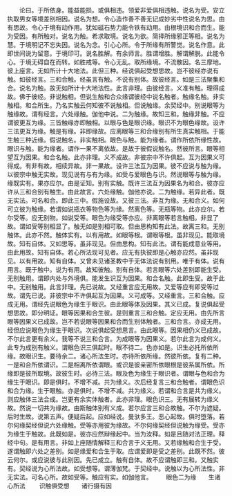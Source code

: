 <!-- { "loadSidebar": true } -->
　　论曰。于所依身。能益能损。或俱相违。领爱非爱俱相违触。说名为受。安立执取男女等境差别相因。说名为想。令心造作善不善无记成妙劣中性说名为思。由有思故。令心于境有动作用。犹如磁石势力能令铁有动用。由根境识和合而生。能为受因。有所触对。说名为触。希求取境。说名为欲。简择所缘邪正等相。说名为慧。于境明记不忘失因。说名为念。引心心所。令于所缘有所警觉。说名作意。此即世间说为留意。于境印可。说名胜解。有余师言。胜谓增胜。解谓解脱。此能令心。于境无碍自在而转。如胜戒等。令心无乱。取所缘境。不流散因。名三摩地。彼上座言。无如所计十大地法。此但三种。经说俱起受想思故。岂不彼经亦说有触。如彼经言。三和合触。经虽言有触。不说有别体。故彼经言。如是三法聚集和合。说名为触。故无如所计十大地法性。此言非理。由彼经言。义准有触。理得成故。佛于彼经。非说触相。但说生触和合众缘谓彼经中说名触者。触缘名触。非实触相。和合所生。乃名实触云何知彼不说触相。但说触缘。余契经中。别说眼等为触缘故。谓有经言。六处缘触。伽他中说。二为触缘。故知三和。触缘非触。不应谓彼更互为缘。三皆触缘亦即触相。以眼与色是眼识缘。眼识不为眼色缘故。设许三法更互为缘。触是有缘。非即缘故。应离眼等三和合缘别有所生真实触相。于能生触三种近缘。假说触名。非实触相。眼色与触。能为缘者。谓作所依所缘性故。眼识与触。能为缘者。谓作一果不离依故。是故于彼假说触名。然彼所言。眼等相望互为因果。和合名触。此亦非理。义不成故。非彼宗中不许俱起。互为因果义可得成。有非有故。相续异故。非一果故。设许三法互为因果。彼不应说与触为缘。以彼宗中触无实故。现见说有与有为缘。如受与爱眼色与识。然说眼等与触为缘。缘既实有。果亦应尔。由是证知。别有实触。既许三法互为因果名为和合。彼亦应许从三和合别有触生。由此故言。六处缘触。伽他亦说。二为触缘。若异此者。既无实法。可名和合。即此三中。假施设故。又彼三法。非互为缘。无和合义。如何可立彼为触缘。若谓如说瓶衣等物色等为缘。然离色等。无瓶等物。此亦应尔。若尔受等。应无别物。如说受等。眼色为缘受等亦应。非离眼等若言触相。非显了故。谓如受等别相显了。触无如是别相可取。但由思构知有此法。故离三和。无别触体。此亦不然。触体实有。以有用故。如眼等根。谓眼等根。虽非现见。能取境故。知有自体。又如思等。虽非现见。但由思构。知有此法。谓有能成意业等用。由此用故。知有自体。若心所法现可见者。应无有执彼即是心触亦应然。虽非现见。以有用故。知有自体。又曾未见诸圣教中于无体法说有别用。唯于有体。说有用言。既于触中。说为有用。故知彼触。别有自体。若言眼等六处差别即能生受。无别触用。谓即内处与外境俱。能发生识互为因果。和合名触。此即生受。故于此中。无别触用。此言非理。先已说故。又经重言应无用故。又爱等应有即受等过故。谓先已说。非彼宗中不许俱起互为因果。义可成等。又经重言。三和合触。应成无用。谓经先说眼色为缘生于眼识。由此眼等体及因果。其义已成。复说俱起受想思故。即分明证。眼等因果和合生彼。是则重言三和合触。定应无用。由先所言眼等因果义已成故。岂不若说眼等因果和合而生别体触者。三和合言。亦成无用。经但应说眼色为缘生于眼识。次说俱起受想思言。由此眼等。因果相仍义已成故。不尔此言更有余义。我等不说三和合言。为成眼等为因果义。若尔此言为成何义。此专为成别有触义。谓眼色识三俱起时。眼不待二。色亦如是。识生必托所依所缘。故眼识生。要待余二。诸心所法生时。亦待所依所缘。然彼所依。复有二种。一是和合所依谓识。二是相离所依谓眼。或识是彼亲密所依眼根是彼系属所依。所缘即是彼所取境。故彼生时。必待三法。眼及色为缘生于眼识者。谓眼与色和合为缘生于眼识。即是俱时。不增不减。共为缘义。次后经复言三和合触者。谓眼色识和合为缘。生于眼触。亦是俱时。不增不减。共为缘义。若谓和合言是共为缘义。则应触体三法合成。岂更有余实体触者。此亦非理。眼色识三。无有展转为缘义故。然说一切共为缘故。由斯触体别有义成。若尔应言三和合故触。不尔为遮疑。后时生故。说第五声。便疑后起。应如经说。曼驮多王。恶心起故。俱时堕落。若尔何缘契经但说六处缘触。受等亦用彼为缘故。不尔何缘契经但说触为缘受。受亦为缘生于触故。此既如是。彼亦应然辩缘起中。当为汝释。如是且随对法正理。释经中句。是有用言。非如上座随情解释三和合言于义无用。又若缘触和合生于受。遂谓触即六处之差别。如是缘爱和合生于取。应谓爱即是受之差别。此既不然。彼云何尔。或应说彼与此别因。先已成立。触有自体。故不应谓触即三和。又触实有。契经说为心所法故。如受想等。谓薄伽梵。于契经中。说触以为心所法性。非无实法。可名心所。故如受等。触应有实。如伽他言。
　　眼色二为缘　　生诸心所法
　　识触俱受想　　诸行摄有因
